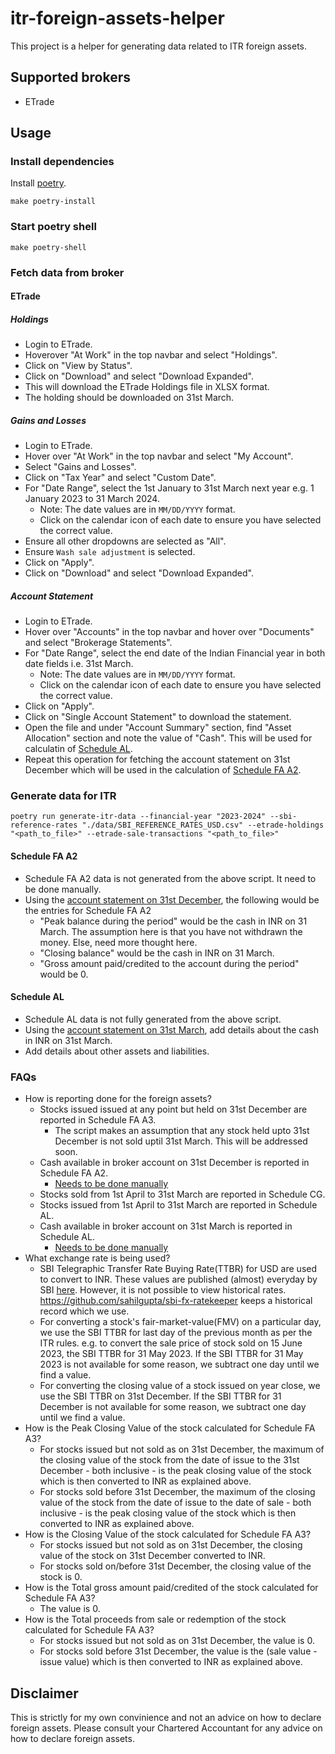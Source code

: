 # itr-foreign-assets-helper

This project is a helper for generating data related to ITR foreign assets.

## Supported brokers

- ETrade

## Usage

### Install dependencies

Install [poetry](https://github.com/python-poetry/poetry).

```
make poetry-install
```

### Start poetry shell

```
make poetry-shell
```

### Fetch data from broker

#### ETrade

##### Holdings

- Login to ETrade.
- Hoverover "At Work" in the top navbar and select "Holdings".
- Click on "View by Status".
- Click on "Download" and select "Download Expanded".
- This will download the ETrade Holdings file in XLSX format.
- The holding should be downloaded on 31st March.

##### Gains and Losses

- Login to ETrade.
- Hover over "At Work" in the top navbar and select "My Account".
- Select "Gains and Losses".
- Click on "Tax Year" and select "Custom Date".
- For "Date Range", select the 1st January to 31st March next year e.g. 1 January 2023 to 31 March 2024.
    - Note: The date values are in `MM/DD/YYYY` format.
    - Click on the calendar icon of each date to ensure you have selected the correct value.
- Ensure all other dropdowns are selected as "All".
- Ensure `Wash sale adjustment` is selected.
- Click on "Apply".
- Click on "Download" and select "Download Expanded".

##### Account Statement

- Login to ETrade.
- Hover over "Accounts" in the top navbar and hover over "Documents" and select "Brokerage Statements".
- For "Date Range", select the end date of the Indian Financial year in both date fields i.e. 31st March.
    - Note: The date values are in `MM/DD/YYYY` format.
    - Click on the calendar icon of each date to ensure you have selected the correct value.
- Click on "Apply".
- Click on "Single Account Statement" to download the statement.
- Open the file and under "Account Summary" section, find "Asset Allocation" section and note the value of "Cash". This will be used for calculatin of [Schedule AL](#schedule-al).
- Repeat this operation for fetching the account statement on 31st December which will be used in the calculation of [Schedule FA A2](#schedule-fa-a2).


### Generate data for ITR

```
poetry run generate-itr-data --financial-year "2023-2024" --sbi-reference-rates "./data/SBI_REFERENCE_RATES_USD.csv" --etrade-holdings "<path_to_file>" --etrade-sale-transactions "<path_to_file>"
```

#### Schedule FA A2

- Schedule FA A2 data is not generated from the above script. It need to be done manually.
- Using the [account statement on 31st December](#account-statement), the following would be the entries for Schedule FA A2
    - "Peak balance during the period" would be the cash in INR on 31 March. The assumption here is that you have not withdrawn the money. Else, need more thought here.
    - "Closing balance" would be the cash in INR on 31 March.
    - "Gross amount paid/credited to the account during the period" would be 0.

#### Schedule AL

- Schedule AL data is not fully generated from the above script.
- Using the [account statement on 31st March](#account-statement), add details about the cash in INR on 31st March.
- Add details about other assets and liabilities.

### FAQs

- How is reporting done for the foreign assets?
    - Stocks issued issued at any point but held on 31st December are reported in Schedule FA A3.
        - The script makes an assumption that any stock held upto 31st December is not sold uptil 31st March. This will be addressed soon.
    - Cash available in broker account on 31st December is reported in Schedule FA A2.
        - [Needs to be done manually](#schedule-fa-a2)
    - Stocks sold from 1st April to 31st March are reported in Schedule CG.
    - Stocks issued from 1st April to 31st March are reported in Schedule AL.
    - Cash available in broker account on 31st March is reported in Schedule AL.
        - [Needs to be done manually](#schedule-al)
- What exchange rate is being used?
    - SBI Telegraphic Transfer Rate Buying Rate(TTBR) for USD are used to convert to INR. These values are published (almost) everyday by SBI [here](https://sbi.co.in/documents/16012/1400784/FOREX_CARD_RATES.pdf). However, it is not possible to view historical rates. https://github.com/sahilgupta/sbi-fx-ratekeeper keeps a historical record which we use.
    - For converting a stock's fair-market-value(FMV) on a particular day, we use the SBI TTBR for last day of the previous month as per the ITR rules. e.g. to convert the sale price of stock sold on 15 June 2023, the SBI TTBR for 31 May 2023. If the SBI TTBR for 31 May 2023 is not available for some reason, we subtract one day until we find a value.
    - For converting the closing value of a stock issued on year close, we use the SBI TTBR on 31st December. If the SBI TTBR for 31 December is not available for some reason, we subtract one day until we find a value.
- How is the Peak Closing Value of the stock calculated for Schedule FA A3?
    - For stocks issued but not sold as on 31st December, the maximum of the closing value of the stock from the date of issue to the 31st December - both inclusive - is the peak closing value of the stock which is then converted to INR as explained above.
    - For stocks sold before 31st December, the maximum of the closing value of the stock from the date of issue to the date of sale - both inclusive - is the peak closing value of the stock which is then converted to INR as explained above.
- How is the Closing Value of the stock calculated for Schedule FA A3?
    - For stocks issued but not sold as on 31st December, the closing value of the stock on 31st December converted to INR.
    - For stocks sold on/before 31st December, the closing value of the stock is 0.
- How is the Total gross amount paid/credited of the stock calculated for Schedule FA A3?
    - The value is 0.
- How is the Total proceeds from sale or redemption of the stock calculated for Schedule FA A3?
    - For stocks issued but not sold as on 31st December, the value is 0.
    - For stocks sold before 31st December, the value is the (sale value - issue value) which is then converted to INR as explained above.

## Disclaimer

This is strictly for my own convinience and not an advice on how to declare foreign assets. Please consult your Chartered Accountant for any advice on how to declare foreign assets.
